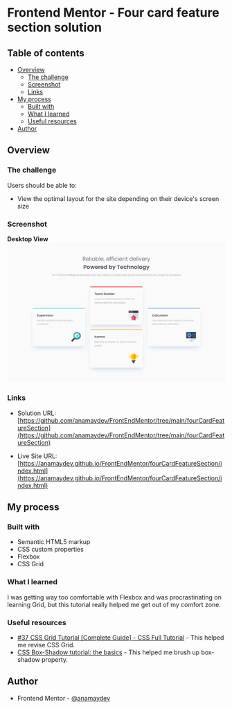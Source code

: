 # Frontend Mentor - Four card feature section solution

## Table of contents

- [Overview](#overview)
  - [The challenge](#the-challenge)
  - [Screenshot](#screenshot)
  - [Links](#links)
- [My process](#my-process)
  - [Built with](#built-with)
  - [What I learned](#what-i-learned)
  - [Useful resources](#useful-resources)
- [Author](#author)


## Overview

### The challenge

Users should be able to:

- View the optimal layout for the site depending on their device's screen size

### Screenshot

**Desktop View**
![](./assets/images/fourCardFeatureSectionSolution.png)

### Links

- Solution URL: [https://github.com/anamaydev/FrontEndMentor/tree/main/fourCardFeatureSection](https://github.com/anamaydev/FrontEndMentor/tree/main/fourCardFeatureSection)

- Live Site URL: [https://anamaydev.github.io/FrontEndMentor/fourCardFeatureSection/index.html](https://anamaydev.github.io/FrontEndMentor/fourCardFeatureSection/index.html)

## My process

### Built with

- Semantic HTML5 markup
- CSS custom properties
- Flexbox
- CSS Grid

### What I learned

I was getting way too comfortable with Flexbox and was procrastinating on learning Grid, but this tutorial really helped me get out of my comfort zone.

### Useful resources

- [#37 CSS Grid Tutorial \[Complete Guide\] - CSS Full Tutorial](https://www.youtube.com/watch?v=RhUuMl3R1PE) - This helped me revise CSS Grid.
- [CSS Box-Shadow tutorial: the basics](https://www.youtube.com/watch?v=-JNRQ5HjNeI) - This helped me brush up box-shadow property.

## Author

- Frontend Mentor - [@anamaydev](https://www.frontendmentor.io/profile/anamaydev)